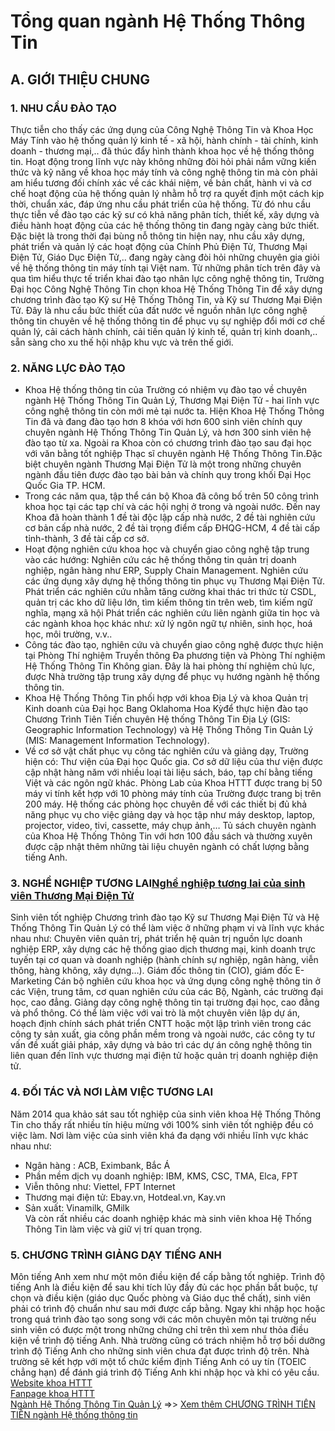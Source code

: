 # Tổng quan ngành Hệ Thống Thông Tin

## A. GIỚI THIỆU CHUNG
### 1. NHU CẦU ĐÀO TẠO
Thực tiễn cho thấy các ứng dụng của Công Nghệ Thông Tin và Khoa Học Máy Tính vào hệ thống quản lý kinh tế - xã hội, hành chính - tài chính, kinh doanh - thương mại,.. đã thúc đẩy hình thành khoa học về hệ thống thông tin. Hoạt động trong lĩnh vực này không những đòi hỏi phải nắm vững kiến thức và kỹ năng về khoa học máy tính và công nghệ thông tin mà còn phải am hiểu tương đối chính xác về các khái niệm, về bản chất, hành vi và cơ chế hoạt động của hệ thống quản lý nhằm hỗ trợ ra quyết định một cách kịp thời, chuẩn xác, đáp ứng nhu cầu phát triển của hệ thống.
Từ đó nhu cầu thực tiễn về đào tạo các kỹ sư có khả năng phân tích, thiết kế, xây dựng và điều hành hoạt động của các hệ thống thông tin đang ngày càng bức thiết. Đặc biệt là trong thời đại bùng nỗ thông tin hiện nay, nhu cầu xây dựng, phát triển và quản lý các hoạt động của Chính Phủ Điện Tử, Thương Mại Điện Tử, Giáo Dục Điện Tử,.. đang ngày càng đòi hỏi những chuyên gia giỏi về hệ thống thông tin máy tính tại Việt nam.
Từ những phân tích trên đây và qua tìm hiểu thực tế triển khai đào tạo nhân lực công nghệ thông tin, Trường Đại học Công Nghệ Thông Tin chọn khoa Hệ Thống Thông Tin để xây dựng chương trình đào tạo Kỹ sư Hệ Thống Thông Tin, và Kỹ sư Thương Mại Điện Tử. Đây là nhu cầu bức thiết của đất nước về nguồn nhân lực công nghệ thông tin chuyên về hệ thống thông tin để phục vụ sự nghiệp đổi mới cơ chế quản lý, cải cách hành chính, cải tiến quản lý kinh tế, quản trị kinh doanh,.. sẵn sàng cho xu thế hội nhập khu vực và trên thế giới.
### 2. NĂNG LỰC ĐÀO TẠO
- Khoa Hệ thống thông tin của Trường có nhiệm vụ đào tạo về chuyên ngành Hệ Thống Thông Tin Quản Lý, Thương Mại Điện Tử - hai lĩnh vực công nghệ thông tin còn mới mẻ tại nước ta. Hiện Khoa Hệ Thống Thông Tin đã và đang đào tạo hơn 8 khóa với hơn 600 sinh viên chính quy chuyên ngành Hệ Thống Thông Tin Quản Lý, và hơn 300 sinh viên hệ đào tạo từ xa. Ngoài ra Khoa còn có chương trình đào tạo sau đại học với văn bằng tốt nghiệp Thạc sĩ chuyên ngành Hệ Thống Thông Tin.Đặc biệt chuyên ngành Thương Mại Điện Tử là một trong những chuyên ngành đầu tiên được đào tạo bài bản và chính quy trong khối Đại Học Quốc Gia TP. HCM.
- Trong các năm qua, tập thể cán bộ Khoa đã công bố trên 50 công trình khoa học tại các tạp chí và các hội nghị ở trong và ngoài nước. Đến nay Khoa đã hoàn thành 1 đề tài độc lập cấp nhà nước, 2 đề tài nghiên cứu cơ bản cấp nhà nước, 2 đề tài trọng điểm cấp ĐHQG-HCM, 4 đề tài cấp tỉnh-thành, 3 đề tài cấp cơ sở.
- Hoạt động nghiên cứu khoa học và chuyển giao công nghệ tập trung vào các hướng:
 Nghiên cứu các hệ thống thông tin quản trị doanh nghiệp, ngân hàng như ERP, Supply Chain Management.
 Nghiên cứu các ứng dụng xây dựng hệ thống thông tin phục vụ Thương Mại Điện Tử.
 Phát triển các nghiên cứu nhằm tăng cường khai thác tri thức từ CSDL, quản trị các kho dữ liệu lớn, tìm kiếm thông tin trên web, tìm kiếm ngữ nghĩa, mạng xã hội
 Phát triển các nghiên cứu liên ngành giữa tin học và các ngành khoa học khác như: xử lý ngôn ngữ tự nhiên, sinh học, hoá học, môi trường, v.v..
- Công tác đào tạo, nghiên cứu và chuyển giao công nghệ được thực hiện tại Phòng Thí nghiệm Truyền thông Đa phương tiện và Phòng Thí nghiệm Hệ Thống Thông Tin Không gian. Đây là hai phòng thí nghiệm chủ lực, được Nhà trường tập trung xây dựng để phục vụ hướng ngành hệ thống thông tin.
- Khoa Hệ Thống Thông Tin phối hợp với khoa Địa Lý và khoa Quản trị Kinh doanh của Đại học Bang Oklahoma Hoa Kỳđể thực hiện đào tạo Chương Trình Tiên Tiến chuyên Hệ thống Thông Tin Địa Lý (GIS: Geographic Information Technology) và Hệ Thống Thông Tin Quản Lý (MIS: Management Information Technology).
- Về cơ sở vật chất phục vụ công tác nghiên cứu và giảng dạy, Trường hiện có:
 Thư viện của Đại học Quốc gia. Cơ sở dữ liệu của thư viện được cập nhật hàng năm với nhiều loại tài liệu sách, báo, tạp chí bằng tiếng Việt và các ngôn ngữ khác.
 Phòng Lab của Khoa HTTT được trang bị 50 máy vi tính kết hợp với 10 phòng máy tính của Trường được trang bị trên 200 máy.
 Hệ thống các phòng học chuyên đề với các thiết bị đủ khả năng phục vụ cho việc giảng dạy và học tập như máy desktop, laptop, projector, video, tivi, cassette, máy chụp ảnh,…
 Tủ sách chuyên ngành của Khoa Hệ Thống Thông Tin với hơn 100 đầu sách và thường xuyên được cập nhật thêm những tài liệu chuyên ngành có chất lượng bằng tiếng Anh.
### 3. NGHỀ NGHIỆP TƯƠNG LAI[Nghề nghiệp tương lai của sinh viên Thương Mại Điện Tử](/sites/default/files/uploads/tuong_lai_nghe_nghiep.jpg)
Sinh viên tốt nghiệp Chương trình đào tạo  Kỹ sư Thương Mại Điện Tử và Hệ Thống Thông Tin Quản Lý có thể làm việc ở những phạm vi và lĩnh vực khác nhau như:
 Chuyên viên quản trị, phát triển hệ quản trị nguồn lực doanh nghiệp ERP, xây dựng các hệ thống giao dịch thương mại, kinh doanh trực tuyến tại cơ quan và doanh nghiệp (hành chính sự nghiệp, ngân hàng, viễn thông, hàng không, xây dựng…).
 Giám đốc thông tin (CIO), giám đốc E- Marketing
 Cán bộ nghiên cứu khoa học và ứng dụng công nghệ thông tin ở các Viện, trung tâm, cơ quan nghiên cứu của các Bộ, Ngành, các trường đại học, cao đẳng. Giảng dạy công nghệ thông tin tại trường đại học, cao đẳng và phổ thông.
 Có thể làm việc với vai trò là một chuyên viên lập dự án, hoạch định chính sách phát triển CNTT hoặc một lập trình viên trong các công ty sản xuất, gia công phần mềm trong và ngoài nước, các công ty tư vấn đề xuất giải pháp, xây dựng và bảo trì các dự án công nghệ thông tin liên quan đến lĩnh vực thương mại điện tử hoặc quản trị doanh nghiệp điện tử.
### 4. ĐỐI TÁC VÀ NƠI LÀM VIỆC TƯƠNG LAI
Năm 2014 qua khảo sát sau tốt nghiệp của sinh viên khoa Hệ Thống Thông Tin cho thấy rất nhiều tín hiệu mừng với 100% sinh viên tốt nghiệp đều có việc làm. Nơi làm việc của sinh viên khá đa dạng với nhiều lĩnh vực khác nhau như:  
- Ngân hàng : ACB, Eximbank, Bắc Á  
- Phần mềm dịch vụ doanh nghiệp: IBM, KMS, CSC, TMA, Elca, FPT  
- Viễn thông như: Viettel, FPT Internet  
- Thương mại điện tử: Ebay.vn, Hotdeal.vn, Kay.vn  
- Sản xuất: Vinamilk, GMilk  
Và còn rất nhiều các doanh nghiệp khác mà sinh viên khoa Hệ Thống Thông Tin làm việc và giữ vị trí quan trọng.
### 5. CHƯƠNG TRÌNH GIẢNG DẠY TIẾNG ANH
Môn tiếng Anh xem như một môn điều kiện để cấp bằng tốt nghiệp. Trình độ tiếng Anh là điều kiện để sau khi tích lũy đầy đủ các học phần bắt buộc, tự chọn và điều kiện (giáo dục Quốc phòng và Giáo dục thể chất), sinh viên phải có trình độ chuẩn như sau mới được cấp bằng.
Ngay khi nhập học hoặc trong quá trình đào tạo song song với các môn chuyên môn tại trường nếu sinh viên có được một trong những chứng chỉ trên thì xem như thỏa điều kiện về trình độ tiếng Anh. Nhà trường cũng có trách nhiệm hỗ trợ bồi dưỡng trình độ Tiếng Anh cho những sinh viên chưa đạt được trình độ trên. Nhà trường sẽ kết hợp với một tổ chức kiểm định Tiếng Anh có uy tín (TOEIC chẳng hạn) để đánh giá trình độ Tiếng Anh khi nhập học và khi có yêu cầu.
[Website khoa HTTT](http://httt.uit.edu.vn) [](http://httt.uit.edu.vn)  
[Fanpage khoa HTTT](http://www.facebook.com/ngayhoikhoahttt) [](www.facebook.com/ngayhoikhoahttt)  
[Ngành Hệ Thống Thông Tin Quản Lý](https://tuyensinh.uit.edu.vn/tong-quan-nganh-he-thong-thong-tin-quan-ly-thuong-mai-dien-tu#htttql)
=>> [Xem thêm CHƯƠNG TRÌNH TIÊN TIẾN ngành Hệ thống thông tin](https://oep.uit.edu.vn/vi/chuong-trinh-tien-tien)
